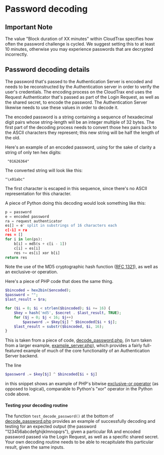 # Password decoding

## Important Note
The value "Block duration of XX minutes" within CloudTrax specifies how often the password challenge is cycled. We suggest setting this to at least 10 minutes, otherwise you may experience passwords that are decrypted incorrectly.

## Password decoding details

The password that's passed to the Authentication Server is encoded and needs to be reconstructed by the Authentication server in order to verify the user's credentials. The encoding process on the CloudTrax end uses the Request Authenticator that's passed as part of the Login Request, as well as the shared secret, to encode the password. The Authentication Server likewise needs to use these values in order to decode it.

The encoded password is a string containing a sequence of hexadecimal digit pairs whose string-length will be an integer multiple of 32 bytes. The first part of the decoding process needs to convert those hex pairs back to the ASCII characters they represent; this new string will be half the length of the old.

Here's an example of an encoded password, using for the sake of clarity a string of only ten hex digits:

` "01626364"`

The converted string will look like this:

`"\x01abc"`

The first character is escaped in this sequence, since there's no ASCII representation for this character.

A piece of Python doing this decoding would look something like this:

````python
p = password
e = encoded password
ra = request authenticator
es[] = e' split in substrings of 16 characters each
c[-1] = ra
res = []
for i in len(ps):
    b[i] = md5(s + c[i - 1])
    c[i] = es[i]
    res += es[i] xor b[i]
return res
````

Note the use of the MD5 cryptographic hash function ([RFC 1321](https://www.ietf.org/rfc/rfc1321.txt)), as well as an exclusive-or operation. 

Here's a piece of PHP code that does the same thing.

````php
$bincoded = hex2bin($encoded);
$password = "";
$last_result = $ra;

for ($i = 0; $i < strlen($bincoded); $i += 16) {
	$key = hash('md5', $secret . $last_result, TRUE);
	for ($j = 0; $j < 16; $j++)
		$password .= $key[$j] ^ $bincoded[$i + $j];
	$last_result = substr($bincoded, $i, 16);
}
````

This is taken from a piece of code, [decode_password.php](./code/php/decode_password.php), (in turn taken from a larger example,  [example_server.php](./code/php/example_server.php)), which provides a fairly full-featured example of much of the core functionality of an Authentication Server backend.

The line

```` php
$password .= $key[$j] ^ $bincoded[$i + $j]
````
in this snippet shows an example of PHP's bitwise [exclusive-or operator](http://php.net/manual/en/language.operators.bitwise.php) (as opposed to logical), comparable to Python's "xor" operator in the Python code above.
 
 <a name="test-decoding"></a>
#### Testing your decoding routine ####
The function `test_decode_password()` at the bottom of  [decode_password.php](./code/php/decode_password.php) provides an example of successfully decoding and testing for an expected output (the password "123456abcdefghijklmnopqrs"), given a particular RA and encoded password passed via the Login Request, as well as a specific shared secret. Your own decoding routine needs to be able to recapitulate this particular result, given the same inputs.



